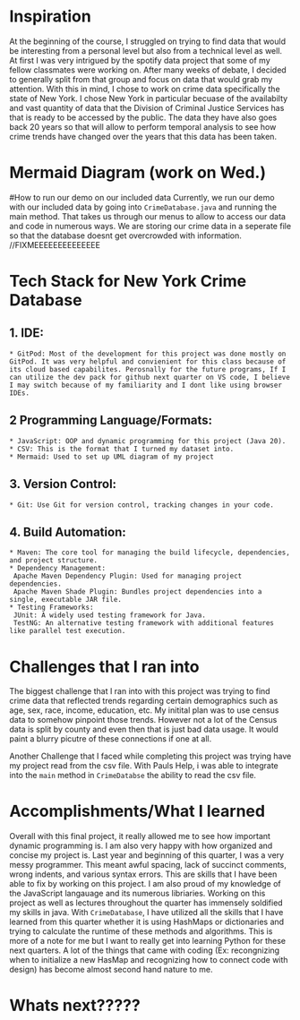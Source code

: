 # Inspiration

At the beginning of the course, I struggled on trying to find data that would be interesting from a personal level but also from a technical level as well. At first I was very intrigued by the spotify data project that some of my fellow classmates were working on. After many weeks of debate, I decided to generally split from that group and focus on data that would grab my attention. With this in mind, I chose to work on crime data specifically the state of New York. I chose New York in particular becuase of the availabilty and vast quantity of data that the Division of Criminal Justice Services has that is ready to be accessed by the public. The data they have also goes back 20 years so that will allow to perform temporal analysis to see how crime trends have changed over the years that this data has been taken. 

# Mermaid Diagram (work on Wed.)

#How to run our demo on our included data
Currently, we run our demo with our included data by going into `CrimeDatabase.java` and running the main method. That takes us through our menus to allow to access our data and code in numerous ways. We are storing our crime data in a seperate file so that the database doesnt get overcrowded with information. //FIXMEEEEEEEEEEEEEE

# Tech Stack for New York Crime Database

## 1. IDE:
    * GitPod: Most of the development for this project was done mostly on GitPod. It was very helpful and convienient for this class because of its cloud based capabilites. Perosnally for the future programs, If I can utilize the dev pack for github next quarter on VS code, I believe I may switch because of my familiarity and I dont like using browser IDEs. 

## 2 Programming Language/Formats:
    * JavaScript: OOP and dynamic programming for this project (Java 20).
    * CSV: This is the format that I turned my dataset into.
    * Mermaid: Used to set up UML diagram of my project

## 3. Version Control:
    * Git: Use Git for version control, tracking changes in your code.

## 4. Build Automation:
    * Maven: The core tool for managing the build lifecycle, dependencies, and project structure.
    * Dependency Management: 
     Apache Maven Dependency Plugin: Used for managing project dependencies.
     Apache Maven Shade Plugin: Bundles project dependencies into a single, executable JAR file.
    * Testing Frameworks:
     JUnit: A widely used testing framework for Java.
     TestNG: An alternative testing framework with additional features like parallel test execution.

# Challenges that I ran into

The biggest challenge that I ran into with this project was trying to find crime data that reflected trends regarding certain demographics such as age, sex, race, income, education, etc. My initital plan was to use census data to somehow pinpoint those trends. However not a lot of the Census data is split by county and even then that is just bad data usage. It would paint a blurry picutre of these connections if one at all.

Another Challenge that I faced while completing this project was trying have my project read from the csv file. With Pauls Help, i was able to integrate into the `main` method in `CrimeDatabse` the ability to read the csv file. 

# Accomplishments/What I learned

Overall with this final project, it really allowed me to see how important dynamic programming is. I am also very happy with how organized and concise my project is. Last year and beginning of this quarter, I was a very messy programmer. This meant awful spacing, lack of succinct comments, wrong indents, and various syntax errors. This are skills that I have been able to fix by working on this project. I am also proud of my knowledge of the JavaScript langauage and its numerous libriaries. Working on this project as well as lectures throughout the quarter has immensely soldified my skills in java. With `CrimeDatabase`, I have utilized all the skills that I have learned from this quarter whether it is using HashMaps or dictionaries and trying to calculate the runtime of these methods and algorithms. This is more of a note for me but I want to really get into learning Python for these next quarters. A lot of the things that came with coding (Ex: recongnizing when to initialize a new HasMap and recognizing how to connect code with design) has become almost second hand nature to me.

# Whats next?????